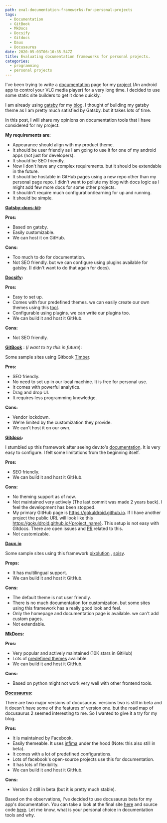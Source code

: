 ```yaml
---
path: eval-documentation-frameworks-for-personal-projects
tags:
  - Documentation
  - GitBook
  - MkDocs
  - Docsify
  - Gitdocs
  - Daux
  - Docusaurus
date: 2020-05-03T06:10:35.547Z
title: Evaluating documentation frameworks for personal projects.
categories:
  - programming
  - personal projects
---
```


I've been trying to write a [documentation](https://codefromdude.com/vlc-docs/) page for my [project](https://play.google.com/store/apps/details?id=tuple.me.vlcremote) (An android app to control your VLC media player) for a very long time. I decided to use some static site builders to get it done quickly. 

I am already using [gatsby](https://www.gatsbyjs.org/) for my [blog](http://codefromdude.com/). I thought of building my gatsby theme as I am pretty much satisfied by Gatsby. but it takes lots of time. 

In this post, I will share my opinions on documentation tools that I have considered for my project. 

**My requirements are:**
- Appearance should align with my product theme.
- It should be user friendly as I am going to use it for one of my android apps (not just for developers).
- It should be SEO friendly.
- Now I don't have any complex requirements. but it should be extendable in the future.
- It should be hostable in GitHub pages using a new repo other than my personal page repo. I didn't want to pollute my blog with docs logic as I might add few more docs for some other projects.
- It shouldn't require much configuration/learning for up and running. 
- It should be simple.

**[Gatsby-docs-kit](https://brainhubeu.github.io/gatsby-docs-kit/):**

**Pros:** 
 - Based on gatsby.   
 - Easily customizable.   
 - We can host it on GitHub.

**Cons:** 
  - Too much to do for documentation.
  - Not SEO friendly. but we can configure using plugins available for gatsby. (I didn't want to do that again for docs).

**[Docsify](https://docsify.js.org/#/?id=docsify):**

**Pros:**
  - Easy to set up.
  - Comes with four predefined themes. we can easily create our own themes using this [tool](https://jhildenbiddle.github.io/docsify-themeable/#/quick-start?id=hosting).
  - Configurable using plugins. we can write our plugins too.
  - We can build it and host it GitHub.

**Cons:**
  - Not SEO friendly.
  
**[GitBook](https://www.gitbook.com/)** : (*I want to try this in future*):

Some sample sites using Gitbook [Timber](https://docs.timber.io/).

**Pros:**
  - SEO friendly.
  - No need to set up in our local machine. It is free for personal use.
  - It comes with powerful analytics.
  - Drag and drop UI. 
  - It requires less programming knowledge.

**Cons:**
  - Vendor lockdown.
   - We're limited by the customization they provide.
   - We can't host it on our own.

**[Gitdocs](https://github.com/timberio/gitdocs):**

I stumbled up this framework after seeing dev.to's [documentation](https://docs.dev.to/technical-overview/stack/). It is very easy to configure. I felt some limitations from the beginning itself.

**Pros:**
 - SEO friendly.
 - We can build it and host it GitHub.

**Cons:**
  - No theming support as of now.
  - Not maintained very actively (The last commit was made 2 years back). I feel the development has been stopped.
  - My primary GitHub page is https://gokuldroid.github.io. If I have another project  the public URL will look like this https://gokuldroid.github.io/{project_name}. This setup is not easy with Gitdocs. There are open issues and [PR](https://github.com/timberio/gitdocs/pull/172) related to this.
  - Not customizable.

**[Daux.io](https://daux.io/)**

Some sample sites using this framework [pixolution](https://docs.pixolution.org/#/) , [soisy](https://doc.soisy.it/en/Introduction.html).

**Props:**
  - It has multilingual support.
  - We can build it and host it GitHub.

**Cons:**
  - The default theme is not user friendly.
  - There is no much documentation for customization. but some sites using this framework has a really good look and feel.
  - Only the homepage and documentation page is available. we can't add custom pages.
  - Not extendable. 
 
**[MkDocs](https://www.mkdocs.org/):**

**Pros:**
  - Very popular and actively maintained (10K stars in GitHub)
  - Lots of [predefined themes](https://github.com/mkdocs/mkdocs/wiki/MkDocs-Themes) available.
  - We can build it and host it GitHub.

**Cons:**
  - Based on python might not work very well with other frontend tools.

**[Docusaurus](https://v2.docusaurus.io/):**

There are two major versions of docusaurus. versions two is still in beta and it doesn't have some of the features of version one. but the road map of docusaurus 2 seemed interesting to me. So I wanted to give it a try for my blog.

**Pros:**
  - It is maintained by Facebook.
  - Easily themeable. It uses [infima](https://facebookincubator.github.io/infima) under the hood (Note: this also still in beta).
  - It comes with a lot of predefined configurations.
  - Lots of facebook's open-source projects use this for documentation.
  - It has lots of flexibility.
  - We can build it and host it GitHub.

**Cons:**
  - Version 2 still in beta (but it is pretty much stable).

Based on the observations, I've decided to use docusaurus beta for my app's documentation. You can take a look at the final site [here](https://codefromdude.com/vlc-docs/) and source code [here](https://github.com/Gokuldroid/vlc-docs). Let me know, what is your personal choice in documentation tools and why.
